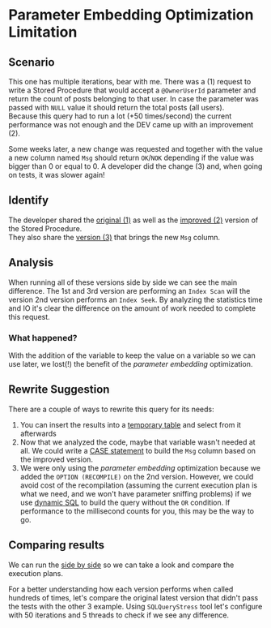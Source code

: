 # Parameter Embedding Optimization Limitation

## Scenario

This one has multiple iterations, bear with me.
There was a (1) request to write a Stored Procedure that would accept a `@OwnerUserId` parameter and return the count of posts belonging to that user. In case the parameter was passed with `NULL` value it should return the total posts (all users).  
Because this query had to run a lot (+50 times/second) the current performance was not enough and the DEV came up with an improvement (2).

Some weeks later, a new change was requested and together with the value a new column named `Msg` should return `OK`/`NOK` depending if the value was bigger than 0 or equal to 0. A developer did the change (3) and, when going on tests, it was slower again!

## Identify

The developer shared the [original (1)](01-Original.sql) as well as the [improved (2)](02-ImprovedWithRecompile.sql) version of the Stored Procedure.  
They also share the [version (3)](03-AddMsgColumn.sql) that brings the new `Msg` column.

## Analysis

When running all of these versions side by side we can see the main difference. The 1st and 3rd version are performing an `Index Scan` will the version 2nd version performs an `Index Seek`.
By analyzing the statistics time and IO it's clear the difference on the amount of work needed to complete this request.

### What happened?

With the addition of the variable to keep the value on a variable so we can use later, we lost(!) the benefit of the _parameter embedding_ optimization.

## Rewrite Suggestion

There are a couple of ways to rewrite this query for its needs:

1. You can insert the results into a [temporary table](04-ImprovementTempTable.sql) and select from it afterwards
2. Now that we analyzed the code, maybe that variable wasn't needed at all. We could write a [CASE statement](05-ImprovementWithCase.sql) to build the `Msg` column based on the improved version.
3. We were only using the _parameter embedding_ optimization because we added the `OPTION (RECOMPILE)` on the 2nd version. However, we could avoid cost of the recompilation (assuming the current execution plan is what we need, and we won't have parameter sniffing problems) if we use [dynamic SQL](06-ImprovementWithDynamicSQL.sql) to build the query without the `OR` condition. If performance to the millisecond counts for you, this may be the way to go.

## Comparing results

We can run the [side by side](07-SideBySide.sql) so we can take a look and compare the execution plans.

For a better understanding how each version performs when called hundreds of times, let's compare the original latest version that didn't pass the tests with the other 3 example. Using `SQLQueryStress` tool let's configure with 50 iterations and 5 threads to check if we see any difference.
